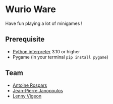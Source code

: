 # Wurio Ware

Have fun playing a lot of minigames !

## Prerequisite

- [Python interpreter](https://www.python.org/downloads/) 3.10 or higher
- Pygame (in your terminal `pip install pygame`)

## Team

- [Antoine Rospars](https://github.com/P4ST4S)
- [Jean-Pierre Janopoulos](https://github.com/ianophael)
- [Lenny Vigeon](https://github.com/Linnchoeuh)
